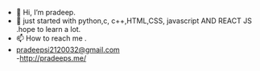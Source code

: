 - 👋 Hi, I’m pradeep.
- 👀 just started with python,c, c++,HTML,CSS, javascript AND REACT JS .hope to learn a lot.
- 📫 How to reach me .
- pradeepsi2120032@gmail.com<br>
-http://pradeeps.me/
